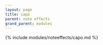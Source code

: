 ```yaml
---
layout: page
title: capo
parent: note effects
grand_parent: modules
---
```


{% include modules/noteeffects/capo.md %}
